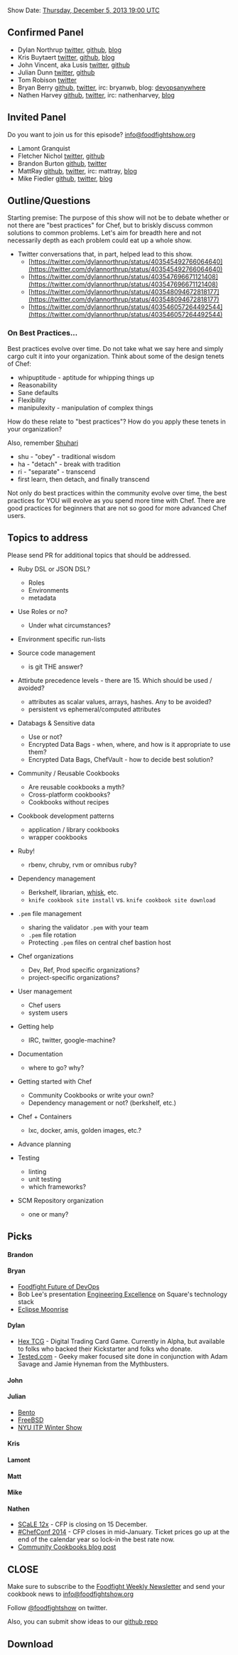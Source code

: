 Show Date:  [Thursday, December 5, 2013 19:00 UTC](http://www.timeanddate.com/worldclock/fixedtime.html?msg=Food+Fight+Show+69+-+Best+Practices&iso=20131205T14&p1=419&ah=1)

Confirmed Panel<a name="panel"></a>
---------------

* Dylan Northrup [twitter](https://twitter.com/dylannorthrup), [github](https://github.com/dylannorthrup), [blog](http://doc-x.net/blog/node/48)
* Kris Buytaert [twitter](https://twitter.com/KrisBuytaert), [github](https://github.com/KrisBuytaert), [blog](http://www.krisbuytaert.be/blog/)
* John Vincent, aka Lusis [twitter](https://twitter.com/#!/lusis), [github](https://github.com/lusis)
* Julian Dunn [twitter](https://twitter.com/julian_dunn), [github](https://github.com/juliandunn)
* Tom Robison [twitter](https://twitter.com/thomasrobison) 
* Bryan Berry [github](http://github.com/bryanwb), [twitter](http://twitter.com/bryanwb), irc: bryanwb, blog: [devopsanywhere](http://devopsanywhere.blogspot.com)
* Nathen Harvey [github](http://github.com/nathenharvey), [twitter](http://twitter.com/nathenharvey), irc: nathenharvey, [blog](http://nathenharvey.com)

Invited Panel
---------------
Do you want to join us for this episode?  [info@foodfightshow.org](mailto:info@foodfightshow.org)
* Lamont Granquist
* Fletcher Nichol [twitter](http://twitter.com/fnichol), [github](https://github.com/fnichol)
* Brandon Burton [github](http://github.com/solarce), [twitter](https://twitter.com/solarce)
* MattRay [github](http://github.com/mattray), [twitter](http://twitter.com/mattray), irc: mattray, [blog](http://www.leastresistance.net/)
* Mike Fiedler [github](http://github.com/miketheman), [twitter](http://twitter.com/mikefiedler), [blog](http://www.miketheman.net)

Outline/Questions
-----------------

Starting premise: The purpose of this show will not be to debate whether or not there are "best practices" for Chef, but to briskly discuss common solutions to common problems. Let's aim for breadth here and not necessarily depth as each
problem could eat up a whole show.

* Twitter conversations that, in part, helped lead to this show.
  * [https://twitter.com/dylannorthrup/status/403545492766064640](https://twitter.com/dylannorthrup/status/403545492766064640)
  * [https://twitter.com/dylannorthrup/status/403547696671121408](https://twitter.com/dylannorthrup/status/403547696671121408)
  * [https://twitter.com/dylannorthrup/status/403548094672818177](https://twitter.com/dylannorthrup/status/403548094672818177)
  * [https://twitter.com/dylannorthrup/status/403546057264492544](https://twitter.com/dylannorthrup/status/403546057264492544)

### On Best Practices...

Best practices evolve over time.  Do not take what we say here and simply cargo cult it into your organization.  Think about some of the design tenets of Chef:

* whipuptitude - aptitude for whipping things up
* Reasonability
* Sane defaults 
* Flexibility
* manipulexity - manipulation of complex things

How do these relate to "best practices"?  How do you apply these tenets in your organization?

Also, remember [Shuhari](http://en.wikipedia.org/wiki/Shuhari)

* shu - "obey" - traditional wisdom
* ha - "detach" - break with tradition
* ri - "separate" - transcend
* first learn, then detach, and finally transcend

Not only do best practices within the community evolve over time, the best practices for YOU will evolve as you spend more time with Chef.  There are good practices for beginners that are not so good for more advanced Chef users.

## Topics to address

Please send PR for additional topics that should be addressed.

* Ruby DSL or JSON DSL?
  * Roles
  * Environments
  * metadata

* Use Roles or no?
  * Under what circumstances?

* Environment specific run-lists

* Source code management
  * is git THE answer?

* Attirbute precedence levels - there are 15.  Which should be used / avoided?
  * attributes as scalar values, arrays, hashes.  Any to be avoided?
  * persistent vs ephemeral/computed attributes

* Databags & Sensitive data
  * Use or not?
  * Encrypted Data Bags - when, where, and how is it appropriate to use them?
  * Encrypted Data Bags, ChefVault - how to decide best solution?

* Community / Reusable Cookbooks
  * Are reusable cookbooks a myth?
  * Cross-platform cookbooks?
  * Cookbooks without recipes

* Cookbook development patterns
  * application / library cookbooks
  * wrapper cookbooks
  
* Ruby!
  * rbenv, chruby, rvm or omnibus ruby?

* Dependency management
  * Berkshelf, librarian, [whisk](https://github.com/kisoku/whisk), etc.
  * `knife cookbook site install` vs. `knife cookbook site download`

* `.pem` file management
  * sharing the validator `.pem` with your team
  * `.pem` file rotation
  * Protecting `.pem` files on central chef bastion host

* Chef organizations
  * Dev, Ref, Prod specific organizations?
  * project-specific organizations?

* User management
  * Chef users
  * system users

* Getting help
  * IRC, twitter, google-machine?

* Documentation
  * where to go?  why?

* Getting started with Chef
  * Community Cookbooks or write your own?
  * Dependency management or not? (berkshelf, etc.)

* Chef + Containers
  * lxc, docker, amis, golden images, etc.?

* Advance planning

* Testing
  * linting
  * unit testing
  * which frameworks?

* SCM Repository organization
  * one or many?


Picks<a name="picks"></a>
-----

#### Brandon

#### Bryan

* [Foodfight Future of DevOps](http://foodfightshow.org/2013/10/the-future-of-devops.html)
* Bob Lee's presentation [Engineering Excellence](http://www.infoq.com/presentations/Square) on Square's technology stack
* [Eclipse Moonrise](https://github.com/guari/eclipse-ui-theme)

#### Dylan

* [Hex TCG](http://hextcg.com/) - Digital Trading Card Game. Currently in Alpha, but available to folks who backed their Kickstarter and folks who donate.
* [Tested.com](http://www.tested.com/) - Geeky maker focused site done in conjunction with Adam Savage and Jamie Hyneman from the Mythbusters.

#### John

#### Julian

* [Bento](http://opscode.github.io/bento/)
* [FreeBSD](http://www.freebsd.org/)
* [NYU ITP Winter Show](http://itp.nyu.edu/shows/winter2013/category/projects)

#### Kris

#### Lamont

#### Matt

#### Mike

#### Nathen
* [SCaLE 12x](https://www.socallinuxexpo.org/scale12x/) - CFP is closing on 15 December.
* [#ChefConf 2014](http://chefconf.com) - CFP closes in mid-January.  Ticket prices go up at the end of the calendar year so lock-in the best rate now.
* [Community Cookbooks blog post](http://www.opscode.com/blog/2013/11/26/community-cookbooks/)


CLOSE
-----

Make sure to subscribe to the [Foodfight Weekly Newsletter](http://bit.ly/ffsmail) and send your cookbook
news to info@foodfightshow.org

Follow [@foodfightshow](http://twitter.com/foodfightshow) on twitter.

Also, you can submit show ideas to our [github repo](https://github.com/foodfight/showz)



Download
--------
